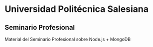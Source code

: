 # Universidad Politécnica Salesiana
## Seminario Profesional
Material del Seminario Profesional sobre Node.js + MongoDB
